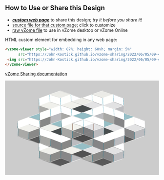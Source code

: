 
## How to Use or Share this Design

 - [***custom web page***][post] to share this design; *try it before you share it!*
 - [source file for that custom page][source]; click to customize
 - [raw vZome file][raw] to use in vZome desktop or vZome Online
 
 HTML custom element for embedding in any web page:
 ```html
<vzome-viewer style="width: 87%; height: 60vh; margin: 5%"
       src="https://John-Kostick.github.io/vzome-sharing/2022/06/05/09-42-40-Affine-six-directional-array/Affine-six-directional-array.vZome" >
  <img src="https://John-Kostick.github.io/vzome-sharing/2022/06/05/09-42-40-Affine-six-directional-array/Affine-six-directional-array.png" />
</vzome-viewer>
 ```

[vZome Sharing documentation](https://vzome.github.io/vzome/sharing.html#how-it-works)

![Image](<Affine-six-directional-array.png>)


[post]: <https://John-Kostick.github.io/vzome-sharing/2022/06/05/Affine-six-directional-array-09-42-40.html>
[source]: <https://github.com/John-Kostick/vzome-sharing/edit/main/_posts/2022-06-05-Affine-six-directional-array-09-42-40.md>
[raw]: <https://raw.githubusercontent.com/John-Kostick/vzome-sharing/main/2022/06/05/09-42-40-Affine-six-directional-array/Affine-six-directional-array.vZome>
